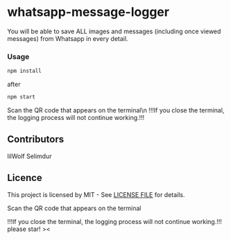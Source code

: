 # whatsapp-message-logger
You will be able to save ALL images and messages (including once viewed messages) from Whatsapp in every detail.

### Usage

```javascript
npm install
```
after 

```javascript
npm start
```

Scan the QR code that appears on the terminal\n
!!!If you close the terminal, the logging process will not continue working.!!!

## Contributors

lilWolf
Selimdur

## Licence

This project is licensed by MIT - See [LICENSE FILE](LICENSE) for details.

Scan the QR code that appears on the terminal

!!!If you close the terminal, the logging process will not continue working.!!!
please star! ><
